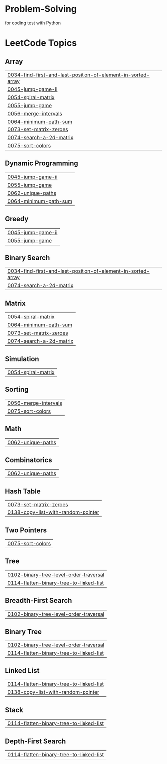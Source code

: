 # Problem-Solving
for coding test with Python

<!---LeetCode Topics Start-->
# LeetCode Topics
## Array
|  |
| ------- |
| [0034-find-first-and-last-position-of-element-in-sorted-array](https://github.com/Hys-Lee/Problem-Solving/tree/master/0034-find-first-and-last-position-of-element-in-sorted-array) |
| [0045-jump-game-ii](https://github.com/Hys-Lee/Problem-Solving/tree/master/0045-jump-game-ii) |
| [0054-spiral-matrix](https://github.com/Hys-Lee/Problem-Solving/tree/master/0054-spiral-matrix) |
| [0055-jump-game](https://github.com/Hys-Lee/Problem-Solving/tree/master/0055-jump-game) |
| [0056-merge-intervals](https://github.com/Hys-Lee/Problem-Solving/tree/master/0056-merge-intervals) |
| [0064-minimum-path-sum](https://github.com/Hys-Lee/Problem-Solving/tree/master/0064-minimum-path-sum) |
| [0073-set-matrix-zeroes](https://github.com/Hys-Lee/Problem-Solving/tree/master/0073-set-matrix-zeroes) |
| [0074-search-a-2d-matrix](https://github.com/Hys-Lee/Problem-Solving/tree/master/0074-search-a-2d-matrix) |
| [0075-sort-colors](https://github.com/Hys-Lee/Problem-Solving/tree/master/0075-sort-colors) |
## Dynamic Programming
|  |
| ------- |
| [0045-jump-game-ii](https://github.com/Hys-Lee/Problem-Solving/tree/master/0045-jump-game-ii) |
| [0055-jump-game](https://github.com/Hys-Lee/Problem-Solving/tree/master/0055-jump-game) |
| [0062-unique-paths](https://github.com/Hys-Lee/Problem-Solving/tree/master/0062-unique-paths) |
| [0064-minimum-path-sum](https://github.com/Hys-Lee/Problem-Solving/tree/master/0064-minimum-path-sum) |
## Greedy
|  |
| ------- |
| [0045-jump-game-ii](https://github.com/Hys-Lee/Problem-Solving/tree/master/0045-jump-game-ii) |
| [0055-jump-game](https://github.com/Hys-Lee/Problem-Solving/tree/master/0055-jump-game) |
## Binary Search
|  |
| ------- |
| [0034-find-first-and-last-position-of-element-in-sorted-array](https://github.com/Hys-Lee/Problem-Solving/tree/master/0034-find-first-and-last-position-of-element-in-sorted-array) |
| [0074-search-a-2d-matrix](https://github.com/Hys-Lee/Problem-Solving/tree/master/0074-search-a-2d-matrix) |
## Matrix
|  |
| ------- |
| [0054-spiral-matrix](https://github.com/Hys-Lee/Problem-Solving/tree/master/0054-spiral-matrix) |
| [0064-minimum-path-sum](https://github.com/Hys-Lee/Problem-Solving/tree/master/0064-minimum-path-sum) |
| [0073-set-matrix-zeroes](https://github.com/Hys-Lee/Problem-Solving/tree/master/0073-set-matrix-zeroes) |
| [0074-search-a-2d-matrix](https://github.com/Hys-Lee/Problem-Solving/tree/master/0074-search-a-2d-matrix) |
## Simulation
|  |
| ------- |
| [0054-spiral-matrix](https://github.com/Hys-Lee/Problem-Solving/tree/master/0054-spiral-matrix) |
## Sorting
|  |
| ------- |
| [0056-merge-intervals](https://github.com/Hys-Lee/Problem-Solving/tree/master/0056-merge-intervals) |
| [0075-sort-colors](https://github.com/Hys-Lee/Problem-Solving/tree/master/0075-sort-colors) |
## Math
|  |
| ------- |
| [0062-unique-paths](https://github.com/Hys-Lee/Problem-Solving/tree/master/0062-unique-paths) |
## Combinatorics
|  |
| ------- |
| [0062-unique-paths](https://github.com/Hys-Lee/Problem-Solving/tree/master/0062-unique-paths) |
## Hash Table
|  |
| ------- |
| [0073-set-matrix-zeroes](https://github.com/Hys-Lee/Problem-Solving/tree/master/0073-set-matrix-zeroes) |
| [0138-copy-list-with-random-pointer](https://github.com/Hys-Lee/Problem-Solving/tree/master/0138-copy-list-with-random-pointer) |
## Two Pointers
|  |
| ------- |
| [0075-sort-colors](https://github.com/Hys-Lee/Problem-Solving/tree/master/0075-sort-colors) |
## Tree
|  |
| ------- |
| [0102-binary-tree-level-order-traversal](https://github.com/Hys-Lee/Problem-Solving/tree/master/0102-binary-tree-level-order-traversal) |
| [0114-flatten-binary-tree-to-linked-list](https://github.com/Hys-Lee/Problem-Solving/tree/master/0114-flatten-binary-tree-to-linked-list) |
## Breadth-First Search
|  |
| ------- |
| [0102-binary-tree-level-order-traversal](https://github.com/Hys-Lee/Problem-Solving/tree/master/0102-binary-tree-level-order-traversal) |
## Binary Tree
|  |
| ------- |
| [0102-binary-tree-level-order-traversal](https://github.com/Hys-Lee/Problem-Solving/tree/master/0102-binary-tree-level-order-traversal) |
| [0114-flatten-binary-tree-to-linked-list](https://github.com/Hys-Lee/Problem-Solving/tree/master/0114-flatten-binary-tree-to-linked-list) |
## Linked List
|  |
| ------- |
| [0114-flatten-binary-tree-to-linked-list](https://github.com/Hys-Lee/Problem-Solving/tree/master/0114-flatten-binary-tree-to-linked-list) |
| [0138-copy-list-with-random-pointer](https://github.com/Hys-Lee/Problem-Solving/tree/master/0138-copy-list-with-random-pointer) |
## Stack
|  |
| ------- |
| [0114-flatten-binary-tree-to-linked-list](https://github.com/Hys-Lee/Problem-Solving/tree/master/0114-flatten-binary-tree-to-linked-list) |
## Depth-First Search
|  |
| ------- |
| [0114-flatten-binary-tree-to-linked-list](https://github.com/Hys-Lee/Problem-Solving/tree/master/0114-flatten-binary-tree-to-linked-list) |
<!---LeetCode Topics End-->